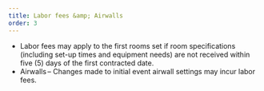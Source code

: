 ```yaml
---
title: Labor fees &amp; Airwalls
order: 3
---
```


- Labor fees may apply to the first rooms set if room specifications (including set-up times and equipment needs) are not received within five (5) days of the first contracted date.
- Airwalls – Changes made to initial event airwall settings may incur labor fees.
